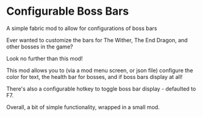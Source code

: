 # Configurable Boss Bars
A simple fabric mod to allow for configurations of boss bars 

Ever wanted to customize the bars for The Wither, The End Dragon, and other bosses in the game?

Look no further than this mod!

This mod allows you to (via a mod menu screen, or json file) configure the color for text, the health bar for bosses, and if boss bars display at all!

There's also a configurable hotkey to toggle boss bar display - defaulted to F7.

Overall, a bit of simple functionality, wrapped in a small mod.
